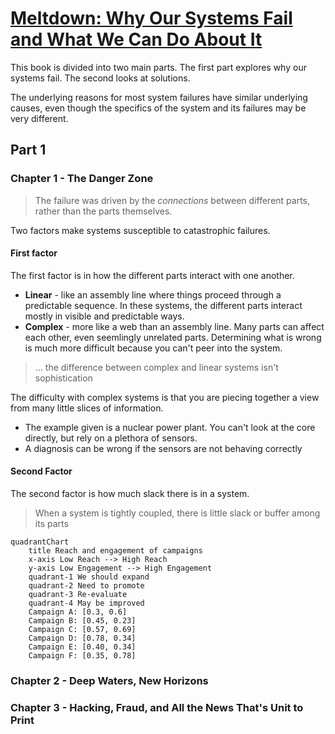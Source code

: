 # [Meltdown: Why Our Systems Fail and What We Can Do About It](https://www.amazon.com/Meltdown-Systems-Fail-What-About/dp/0735222630/)

This book is divided into two main parts.  The first part explores why our systems fail.  The second looks at solutions.

The underlying reasons for most system failures have similar underlying causes, even though the specifics of the system and its failures may be very different.

## Part 1

### Chapter 1 - The Danger Zone

> The failure was driven by the *connections* between different parts, rather than the parts themselves.

Two factors make systems susceptible to catastrophic failures.

#### First factor
The first factor is in how the different parts interact with one another.
- **Linear** - like an assembly line where things proceed through a predictable sequence.  In these systems, the different parts interact mostly in visible and predictable ways.
- **Complex** - more like a web than an assembly line.  Many parts can affect each other, even seemlingly unrelated parts.  Determining what is wrong is much more difficult because you can't peer into the system.

> ... the difference between complex and linear systems isn't sophistication

The difficulty with complex systems is that you are piecing together a view from many little slices of information.  
- The example given is a nuclear power plant. You can't look at the core directly, but rely on a plethora of sensors.  
- A diagnosis can be wrong if the sensors are not behaving correctly

#### Second Factor
The second factor is how much slack there is in a system.  
> When a system is tightly coupled, there is little slack or buffer among its parts

```mermaid 
quadrantChart
    title Reach and engagement of campaigns
    x-axis Low Reach --> High Reach
    y-axis Low Engagement --> High Engagement
    quadrant-1 We should expand
    quadrant-2 Need to promote
    quadrant-3 Re-evaluate
    quadrant-4 May be improved
    Campaign A: [0.3, 0.6]
    Campaign B: [0.45, 0.23]
    Campaign C: [0.57, 0.69]
    Campaign D: [0.78, 0.34]
    Campaign E: [0.40, 0.34]
    Campaign F: [0.35, 0.78]
```

### Chapter 2 - Deep Waters, New Horizons

### Chapter 3 - Hacking, Fraud, and All the News That's Unit to Print

